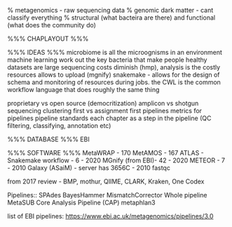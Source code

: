 % metagenomics - raw sequencing data
% genomic dark matter - cant classify everything
% structural (what bacteira are there) and functional (what does the community do)

%%% CHAPLAYOUT %%% 

%%% IDEAS %%% 
microbiome is all the microognisms in an environment
machine learning
work out the key bacteria that make people healthy
datasets are large
sequencing costs diminish (hmp), analysis is the costly
resources allows to upload (mgnify)
snakemake - allows for the design of schema and monitoring of resources during jobs.
	the CWL is the common workflow language that does roughly the same thing

proprietary vs open source (democritization)
amplicon vs shotgun sequencing
clustering first vs assignment first pipelines
metrics for pipelines
pipeline standards
each chapter as a step in the pipeline (QC filtering, classifying, annotation etc)

%%% DATABASE %%% 
EBI

%%% SOFTWARE %%% 
MetaWRAP - 170
MetAMOS - 167
ATLAS - Snakemake workflow - 6 - 2020
MGnify (from EBI)- 42 - 2020
METEOR - 7 - 2010
Galaxy (ASaiM) - server has 3656C - 2010
fastqc

from 2017 review - 
BMP, mothur, QIIME, CLARK, Kraken, One Codex

Pipelines::
SPAdes
BayesHammer
MismatchCorrector
Whole pipeline
MetaSUB Core Analysis Pipeline (CAP)
metaphlan3

list of EBI pipelines:
https://www.ebi.ac.uk/metagenomics/pipelines/3.0

